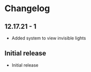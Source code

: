# Changelog

## 12.17.21 - 1

* Added system to view invisible lights

## Initial release

* Initial release
